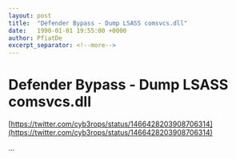 ```yaml
---
layout: post
title:  "Defender Bypass - Dump LSASS comsvcs.dll"
date:   1990-01-01 19:55:00 +0000
author: PfiatDe
excerpt_separator: <!--more-->
---
```


# Defender Bypass - Dump LSASS comsvcs.dll
[https://twitter.com/cyb3rops/status/1466428203908706314](https://twitter.com/cyb3rops/status/1466428203908706314)

...
<!--more-->
